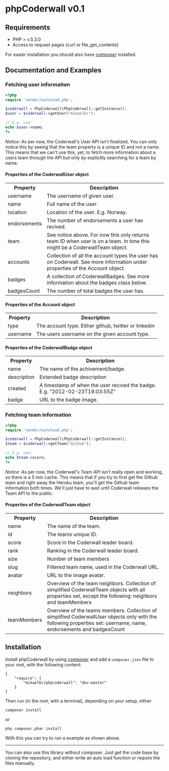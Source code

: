 # phpCoderwall v0.1


## Requirements

* PHP > v.5.3.0
* Access to request pages (curl or file_get_contents)

For easier installation you should also have [composer](http://getcomposer.org/) installed. 

## Documentation and Examples 

### Fetching user information
```php
<?php
require 'vendor/autoload.php';

$coderwall = PhpCoderwall\PhpCoderwall::getInstance();
$user = $coderwall->getUser("mikaelbr");

// E.g. use:
echo $user->name;
?>
```

*Notice:* As per now, the Coderwall's User API isn't finalized. You can only notice this by seeing that the 
team property is a unique ID and not a name. This means that we can't use this, yet, to fetch more information
about a users team through the API but only by explicitly searching for a team by name.

#### Properties of the CoderwallUser object

<table>
    <tr><th>Property</th><th>Description</th></tr>
    <tr>
        <td>username</td>
        <td>The username of given user.</td>
    </tr>
    <tr>
        <td>name</td>
        <td>Full name of the user.</td>
    </tr>
    <tr>
        <td>location</td>
        <td>Location of the user. E.g. Norway.</td>
    </tr>
    <tr>
        <td>endorsements</td>
        <td>The number of endorsements a user has recived.</td>
    </tr>
    <tr>
        <td>team</td>
        <td>See notice above. For now this only returns team ID when user is on a team. In time this might be a CoderwallTeam object.</td>
    </tr>
    <tr>
        <td>accounts</td>
        <td>Collection of all the account types the user has on Coderwall. See more information under properties of the Account object.</td>
    </tr>
    <tr>
        <td>badges</td>
        <td>A collection of CoderwallBadges. See more information about the badges class below.</td>
    </tr>
    <tr>
        <td>badgesCount</td>
        <td>The number of total badges the user has.</td>
    </tr>
</table>

#### Properties of the Account object

<table>
    <tr><th>Property</th><th>Description</th></tr>
    <tr>
        <td>type</td>
        <td>The account type. Either github, twitter or linkedin</td>
    </tr>
    <tr>
        <td>username</td>
        <td>The users username on the given account type.</td>
    </tr>
</table>

#### Properties of the CoderwallBadge object

<table>
    <tr><th>Property</th><th>Description</th></tr>
    <tr>
        <td>name</td>
        <td>The name of the achivement/badge.</td>
    </tr>
    <tr>
        <td>description</td>
        <td>Extended badge description</td>
    </tr>
    <tr>
        <td>created</td>
        <td>A timestamp of when the user recived the badge. E.g. "2012-02-23T19:03:55Z"</td>
    </tr>
    <tr>
        <td>badge</td>
        <td>URL to the badge image.</td>
    </tr>
</table>


### Fetching team information
```php
<?php
require 'vendor/autoload.php';

$coderwall = PhpCoderwall\PhpCoderwall::getInstance();
$team = $coderwall->getTeam("Github");

// E.g. use:
echo $team->score;
?>
```

*Notice:* As per now, the Coderwall's Team API isn't really open and working, so there is a 5 min cache. This means
that if you try to first get the Github team and right away the Heroku team, you'll get the Github team information
both times. We'll just have to wait until Coderwall releases the Team API to the public.

#### Properties of the CoderwallTeam object

<table>
    <tr><th>Property</th><th>Description</th></tr>
    <tr>
        <td>name</td>
        <td>The name of the team.</td>
    </tr>
    <tr>
        <td>id</td>
        <td>The teams unique ID.</td>
    </tr>
    <tr>
        <td>score</td>
        <td>Score in the Coderwall leader board.</td>
    </tr>
    <tr>
        <td>rank</td>
        <td>Ranking in the Coderwall leader board.</td>
    </tr>
    <tr>
        <td>size</td>
        <td>Number of team members</td>
    </tr>
    <tr>
        <td>slug</td>
        <td>Filtered team name, used in the Coderwall URL.</td>
    </tr>
    <tr>
        <td>avatar</td>
        <td>URL to the image avatar.</td>
    </tr>
    <tr>
        <td>neighbors</td>
        <td>Overview of the team neighbors. Collection of simplified CoderwallTeam objects with all properties set, except the following: neighbors and teamMembers</td>
    </tr>
    <tr>
        <td>teamMembers</td>
        <td>Overview of the teams members. Collection of simplified CoderwallUser objects only with the following properties set: username, name, endorsements and badgesCount</td>
    </tr>
</table>


## Installation

Install phpCoderwall by using [composer](http://getcomposer.org/) and add a `composer.json` file 
to your root, with the following content:

```
{
    "require": {
        "mikaelbr/phpcoderwall": "dev-master"
    }
}
```

Then run (in the root, with a terminal), depending on your setup, either 

```
composer install
```

or 

```
php composer.phar install
```

With this you can try to run a example as shown above.

---------

You can also use this library without composer. Just get the code base by cloning the repository, 
and either write an auto load function or require the files manually. 